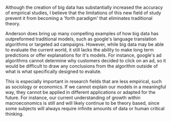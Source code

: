 Although the creation of big data has substantially increased the accuracy of empirical studies, I believe that the limitations of this new field of study prevent it from becoming a 'forth paradigm' that eliminates traditional theory. 

Anderson does bring up many compelling examples of how big data has outpreformed traditional models, such as google's language translation algorithms or targeted ad campaigns. However, while big data may be able to evaluate the current world, it still lacks the ability to make long term predictions or offer explanations for it's models. For instance, google's ad algorithms cannot determine why customers decided to click on an ad, so it would be difficult to draw any conclusions from the algorithm outside of what is what specifically designed to evalute.

This is especially important in research fields that are less empirical, such as sociology or economics. If we cannot explain our models in a meaningful way, they cannot be applied in different applications or adapted for the future. For instance, our current understanding of growth within macroeconomics is still and will likely continue to be theory based, since some subjects will always require infinite amounts of data or human critical thinking.
